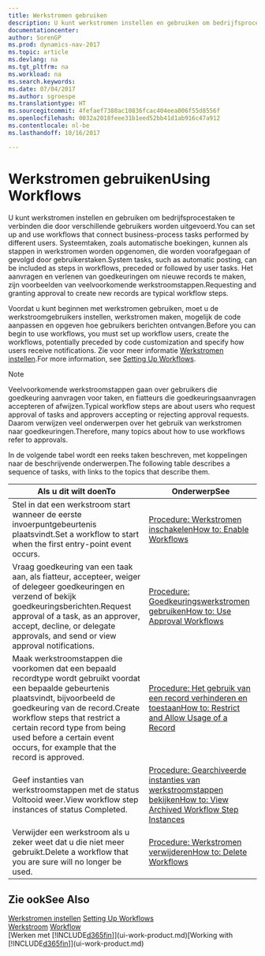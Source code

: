 ```yaml
---
title: Werkstromen gebruiken
description: U kunt werkstromen instellen en gebruiken om bedrijfsprocestaken te verbinden die door verschillende gebruikers worden uitgevoerd. Systeemtaken, zoals automatische boekingen, kunnen als stappen in werkstromen worden opgenomen, die worden voorafgegaan of gevolgd door gebruikerstaken. Het aanvragen en verlenen van goedkeuringen om nieuwe records te maken, zijn voorbeelden van veelvoorkomende werkstroomstappen.
documentationcenter: 
author: SorenGP
ms.prod: dynamics-nav-2017
ms.topic: article
ms.devlang: na
ms.tgt_pltfrm: na
ms.workload: na
ms.search.keywords: 
ms.date: 07/04/2017
ms.author: sgroespe
ms.translationtype: HT
ms.sourcegitcommit: 4fefaef7380ac10836fcac404eea006f55d8556f
ms.openlocfilehash: 0032a2018feee31b1eed52bb41d1ab916c47a912
ms.contentlocale: nl-be
ms.lasthandoff: 10/16/2017

---
```

# <a name="using-workflows"></a><span data-ttu-id="78773-105">Werkstromen gebruiken</span><span class="sxs-lookup"><span data-stu-id="78773-105">Using Workflows</span></span>
<span data-ttu-id="78773-106">U kunt werkstromen instellen en gebruiken om bedrijfsprocestaken te verbinden die door verschillende gebruikers worden uitgevoerd.</span><span class="sxs-lookup"><span data-stu-id="78773-106">You can set up and use workflows that connect business-process tasks performed by different users.</span></span> <span data-ttu-id="78773-107">Systeemtaken, zoals automatische boekingen, kunnen als stappen in werkstromen worden opgenomen, die worden voorafgegaan of gevolgd door gebruikerstaken.</span><span class="sxs-lookup"><span data-stu-id="78773-107">System tasks, such as automatic posting, can be included as steps in workflows, preceded or followed by user tasks.</span></span> <span data-ttu-id="78773-108">Het aanvragen en verlenen van goedkeuringen om nieuwe records te maken, zijn voorbeelden van veelvoorkomende werkstroomstappen.</span><span class="sxs-lookup"><span data-stu-id="78773-108">Requesting and granting approval to create new records are typical workflow steps.</span></span>  

 <span data-ttu-id="78773-109">Voordat u kunt beginnen met werkstromen gebruiken, moet u de werkstroomgebruikers instellen, werkstromen maken, mogelijk de code aanpassen en opgeven hoe gebruikers berichten ontvangen.</span><span class="sxs-lookup"><span data-stu-id="78773-109">Before you can begin to use workflows, you must set up workflow users, create the workflows, potentially preceded by code customization and specify how users receive notifications.</span></span> <span data-ttu-id="78773-110">Zie voor meer informatie [Werkstromen instellen](across-set-up-workflows.md).</span><span class="sxs-lookup"><span data-stu-id="78773-110">For more information, see [Setting Up Workflows](across-set-up-workflows.md).</span></span>  

> [!NOTE]  
>  <span data-ttu-id="78773-111">Veelvoorkomende werkstroomstappen gaan over gebruikers die goedkeuring aanvragen voor taken, en fiatteurs die goedkeuringsaanvragen accepteren of afwijzen.</span><span class="sxs-lookup"><span data-stu-id="78773-111">Typical workflow steps are about users who request approval of tasks and approvers accepting or rejecting approval requests.</span></span> <span data-ttu-id="78773-112">Daarom verwijzen veel onderwerpen over het gebruik van werkstromen naar goedkeuringen.</span><span class="sxs-lookup"><span data-stu-id="78773-112">Therefore, many topics about how to use workflows refer to approvals.</span></span>  

 <span data-ttu-id="78773-113">In de volgende tabel wordt een reeks taken beschreven, met koppelingen naar de beschrijvende onderwerpen.</span><span class="sxs-lookup"><span data-stu-id="78773-113">The following table describes a sequence of tasks, with links to the topics that describe them.</span></span>  

|<span data-ttu-id="78773-114">**Als u dit wilt doen**</span><span class="sxs-lookup"><span data-stu-id="78773-114">**To**</span></span>|<span data-ttu-id="78773-115">**Onderwerp**</span><span class="sxs-lookup"><span data-stu-id="78773-115">**See**</span></span>|  
|------------|-------------|  
|<span data-ttu-id="78773-116">Stel in dat een werkstroom start wanneer de eerste invoerpuntgebeurtenis plaatsvindt.</span><span class="sxs-lookup"><span data-stu-id="78773-116">Set a workflow to start when the first entry-point event occurs.</span></span>|[<span data-ttu-id="78773-117">Procedure: Werkstromen inschakelen</span><span class="sxs-lookup"><span data-stu-id="78773-117">How to: Enable Workflows</span></span>](across-how-to-enable-workflows.md)|  
|<span data-ttu-id="78773-118">Vraag goedkeuring van een taak aan, als fiatteur, accepteer, weiger of delegeer goedkeuringen en verzend of bekijk goedkeuringsberichten.</span><span class="sxs-lookup"><span data-stu-id="78773-118">Request approval of a task, as an approver, accept, decline, or delegate approvals, and send or view approval notifications.</span></span>|[<span data-ttu-id="78773-119">Procedure: Goedkeuringswerkstromen gebruiken</span><span class="sxs-lookup"><span data-stu-id="78773-119">How to: Use Approval Workflows</span></span>](across-how-use-approval-workflows.md)|  
|<span data-ttu-id="78773-120">Maak werkstroomstappen die voorkomen dat een bepaald recordtype wordt gebruikt voordat een bepaalde gebeurtenis plaatsvindt, bijvoorbeeld de goedkeuring van de record.</span><span class="sxs-lookup"><span data-stu-id="78773-120">Create workflow steps that restrict a certain record type from being used before a certain event occurs, for example that the record is approved.</span></span>|[<span data-ttu-id="78773-121">Procedure: Het gebruik van een record verhinderen en toestaan</span><span class="sxs-lookup"><span data-stu-id="78773-121">How to: Restrict and Allow Usage of a Record</span></span>](across-how-to-restrict-and-allow-usage-of-a-record.md)|  
|<span data-ttu-id="78773-122">Geef instanties van werkstroomstappen met de status Voltooid weer.</span><span class="sxs-lookup"><span data-stu-id="78773-122">View workflow step instances of status Completed.</span></span>|[<span data-ttu-id="78773-123">Procedure: Gearchiveerde instanties van werkstroomstappen bekijken</span><span class="sxs-lookup"><span data-stu-id="78773-123">How to: View Archived Workflow Step Instances</span></span>](across-how-to-view-archived-workflow-step-instances.md)|  
|<span data-ttu-id="78773-124">Verwijder een werkstroom als u zeker weet dat u die niet meer gebruikt.</span><span class="sxs-lookup"><span data-stu-id="78773-124">Delete a workflow that you are sure will no longer be used.</span></span>|[<span data-ttu-id="78773-125">Procedure: Werkstromen verwijderen</span><span class="sxs-lookup"><span data-stu-id="78773-125">How to: Delete Workflows</span></span>](across-how-to-delete-workflows.md)|  

## <a name="see-also"></a><span data-ttu-id="78773-126">Zie ook</span><span class="sxs-lookup"><span data-stu-id="78773-126">See Also</span></span>  
<span data-ttu-id="78773-127">[Werkstromen instellen](across-set-up-workflows.md) </span><span class="sxs-lookup"><span data-stu-id="78773-127">[Setting Up Workflows](across-set-up-workflows.md) </span></span>  
<span data-ttu-id="78773-128">[Werkstroom](across-workflow.md) </span><span class="sxs-lookup"><span data-stu-id="78773-128">[Workflow](across-workflow.md) </span></span>  
<span data-ttu-id="78773-129">[Werken met [!INCLUDE[d365fin](includes/d365fin_md.md)]](ui-work-product.md)</span><span class="sxs-lookup"><span data-stu-id="78773-129">[Working with [!INCLUDE[d365fin](includes/d365fin_md.md)]](ui-work-product.md)</span></span>

